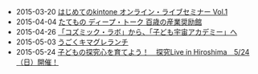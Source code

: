 * 2015-03-20 [はじめてのkintone オンライン・ライブセミナー Vol.1](https://www.facebook.com/CoworkingShakeHands/posts/901950463189682)
* 2015-04-04 [たてもの ディープ・トーク 百歳の産業奨励館](http://www.oa-hiroshima.org/event/event150404.html)
* 2015-04-26 [「コズミック・ラボ」から、「子ども宇宙アカデミー」へ](http://kodomo-career.com/info/news/591.html?utm_source=rss&utm_medium=rss&utm_campaign=%25e3%2580%258c%25e3%2582%25b3%25e3%2582%25ba%25e3%2583%259f%25e3%2583%2583%25e3%2582%25af%25e3%2583%25bb%25e3%2583%25a9%25e3%2583%259c%25e3%2580%258d%25e3%2581%258b%25e3%2582%2589%25e3%2580%2581%25e3%2580%258c%25e5%25ad%2590%25e3%2581%25a9%25e3%2582%2582%25e5%25ae%2587%25e5%25ae%2599%25e3%2582%25a2%25e3%2582%25ab%25e3%2583%2587)
* 2015-05-03 [うごくキマグレランチ](http://www.facebook.com/events/1570212226574512/permalink/1570212229907845/)
* 2015-05-24 [子どもの探究心を育てよう！　探究Live in Hiroshima　5/24（日）開催！](http://kodomo-career.com/info/news/580.html?utm_source=rss&utm_medium=rss&utm_campaign=%25e5%25ad%2590%25e3%2581%25a9%25e3%2582%2582%25e3%2581%25ae%25e6%258e%25a2%25e7%25a9%25b6%25e5%25bf%2583%25e3%2582%2592%25e8%2582%25b2%25e3%2581%25a6%25e3%2582%2588%25e3%2581%2586%25ef%25bc%2581%25e3%2580%2580%25e6%258e%25a2%25e7%25a9%25b6live-in-hiroshima%25e3%2580%2580524%25ef%25bc%2588%25e6%2597%25a5)
